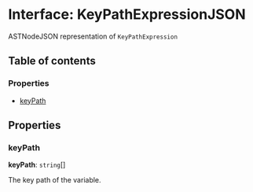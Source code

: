 # Interface: KeyPathExpressionJSON

ASTNodeJSON representation of `KeyPathExpression`

## Table of contents

### Properties

* [keyPath](/en/auto-docs/fixed-layout-editor/interfaces/KeyPathExpressionJSON.md#keypath)

## Properties

### keyPath

**keyPath**: `string`\[]

The key path of the variable.
